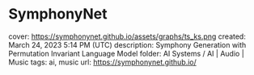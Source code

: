 # SymphonyNet

cover: https://symphonynet.github.io/assets/graphs/ts_ks.png
created: March 24, 2023 5:14 PM (UTC)
description: Symphony Generation with Permutation Invariant Language Model
folder: AI Systems / AI | Audio | Music
tags: ai, music
url: https://symphonynet.github.io/
